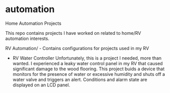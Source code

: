 # automation
Home Automation Projects

This repo contains projects I have worked on related to home/RV automation interests.

RV Automation/ - Contains configurations for projects used in my RV
- RV Water Controller
  Unfortunately, this is a project I needed, more than wanted.  I experienced
  a leaky water control panel in my RV that caused significant damage to the
  wood flooring.  This project buids a device that monitors for the presence
  of water or excessive humidity and shuts off a water valve and triggers an
  alert.  Conditions and alarm state are displayed on an LCD panel.
